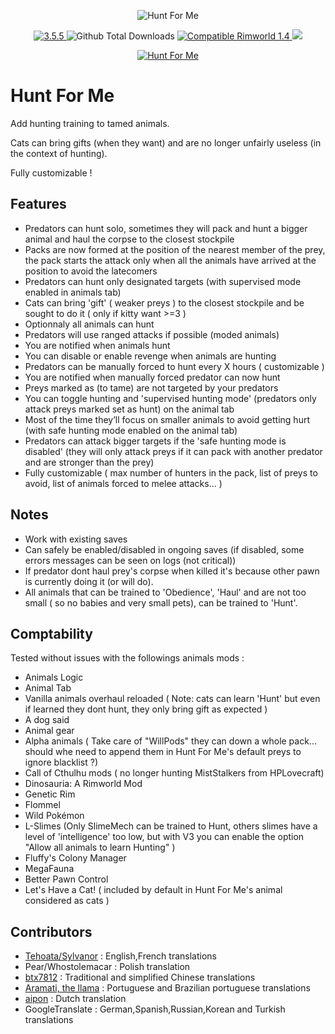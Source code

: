 <p align="center">
    <img src="https://i.imgur.com/ujXE4Bv.png" alt="Hunt For Me" />
</p>

<p align="center">
	<a href="https://github.com/aRandomKiwi/Hunt-For-Me/releases">
		<img src="https://img.shields.io/badge/release-3.5.5-4BC51D.svg?style=flat" alt="3.5.5" />
    </a>
	<img src="https://img.shields.io/github/downloads-pre/aRandomKiwi/Hunt-For-Me/total.svg?style=popout-square&color=green" alt="Github Total Downloads" />
	<a href="https://steamcommunity.com/sharedfiles/filedetails/?id=1593245720">
		<img src="https://img.shields.io/badge/RimWorld-1.4-purple.svg?longCache=true&style=plastic)" alt="Compatible Rimworld 1.4" />
    </a>
	<a href="https://steamcommunity.com/sharedfiles/filedetails/?id=1593245720">
		<img src="https://img.shields.io/badge/documentation-%F0%9F%94%8D-blue?style=flat" />
</p>
<p align="center">
    <a href="https://ko-fi.com/arandomkiwi">
        <img src="https://i.imgur.com/j6rtAY1.png" alt="Hunt For Me" />
    </a>
</p>

# Hunt For Me
Add hunting training to tamed animals.

Cats can bring gifts (when they want) and are no longer unfairly useless (in the context of hunting).

Fully customizable !


## Features

* Predators can hunt solo, sometimes they will pack and hunt a bigger animal and haul the corpse to the closest stockpile
* Packs are now formed at the position of the nearest member of the prey,
the pack starts the attack only when all the animals have arrived at the position to avoid the latecomers
* Predators can hunt only designated targets (with supervised mode enabled in animals tab)
* Cats can bring 'gift' ( weaker preys ) to the closest stockpile and be sought to do it ( only if kitty want >=3 )
* Optionnaly all animals can hunt
* Predators will use ranged attacks if possible (moded animals)
* You are notified when animals hunt
* You can disable or enable revenge when animals are hunting
* Predators can be manually forced to hunt every X hours ( customizable )
* You are notified when manually forced predator can now hunt
* Preys marked as (to tame) are not targeted by your predators
* You can toggle hunting and 'supervised hunting mode' (predators only attack preys marked set as hunt) on the animal tab
* Most of the time they’ll focus on smaller animals to avoid getting hurt (with safe hunting mode enabled on the animal tab)
* Predators can attack bigger targets if the 'safe hunting mode is disabled' (they will only attack preys if it can pack with another predator and are stronger than the prey)
* Fully customizable ( max number of hunters in the pack, list of preys to avoid, list of animals forced to melee attacks... )

## Notes

* Work with existing saves
* Can safely be enabled/disabled in ongoing saves (if disabled, some errors messages can be seen on logs (not critical))
* If predator dont haul prey's corpse when killed it's because other pawn is currently doing it (or will do).
* All animals that can be trained to 'Obedience', 'Haul' and are not too small ( so no babies and very small pets), can be trained to 'Hunt'.

## Comptability

Tested without issues with the followings animals mods :
* Animals Logic
* Animal Tab
* Vanilla animals overhaul reloaded ( Note: cats can learn 'Hunt' but even if learned they dont hunt, they only bring gift as expected )
* A dog said
* Animal gear
* Alpha animals ( Take care of "WillPods" they can down a whole pack... should whe need to append them in Hunt For Me's default preys to ignore blacklist ?)
* Call of Cthulhu mods ( no longer hunting MistStalkers from HPLovecraft)
* Dinosauria: A Rimworld Mod
* Genetic Rim
* Flommel
* Wild Pokémon
* L-Slimes (Only SlimeMech can be trained to Hunt, others slimes have a level of 'intelligence' too low, but with V3 you can enable the option "Allow all animals to learn Hunting" )
* Fluffy's Colony Manager
* MegaFauna
* Better Pawn Control
* Let's Have a Cat! ( included by default in Hunt For Me's animal considered as cats )

## Contributors

* [Tehoata/Sylvanor](https://steamcommunity.com/profiles/76561198000935993) : English,French translations
* Pear/Whostolemacar : Polish translation
* [btx7812](https://steamcommunity.com/id/btx7812) : Traditional and simplified Chinese translations
* [Aramati, the llama](https://steamcommunity.com/id/aramati) : Portuguese and Brazilian portuguese translations
* [aipon](https://steamcommunity.com/profiles/76561198042917880) : Dutch translation
* GoogleTranslate : German,Spanish,Russian,Korean and Turkish translations
